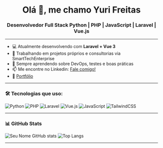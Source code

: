 <h1 align="center">Olá 👋, me chamo Yuri Freitas</h1>
<h3 align="center">Desenvolvedor Full Stack Python | PHP | JavaScript | Laravel | Vue.js</h3>

---

- 💻 Atualmente desenvolvendo com **Laravel + Vue 3**
- 🔭 Trabalhando em projetos próprios e consultorias via SmartTechEnterprise
- 🌱 Sempre aprendendo sobre DevOps, testes e boas práticas
- 📫 Me encontre no Linkedin: [Fale comigo!]([https://wa.me/SEUNUMEROAQUI](https://www.linkedin.com/in/yuri-queiroz-77552419a/))
- 💼 [Portfólio](https://projeto-portifolio-weld-seven.vercel.app/)

---

### 🛠️ Tecnologias que uso:
![Python](https://img.shields.io/badge/Python-3670A0?style=for-the-badge&logo=python&logoColor=FFDD57)
![PHP](https://img.shields.io/badge/PHP-777BB4?style=for-the-badge&logo=php&logoColor=white)
![Laravel](https://img.shields.io/badge/Laravel-red?style=for-the-badge&logo=laravel&logoColor=white)
![Vue.js](https://img.shields.io/badge/Vue.js-35495E?style=for-the-badge&logo=vue.js&logoColor=4FC08D)
![JavaScript](https://img.shields.io/badge/JavaScript-F7DF1E?style=for-the-badge&logo=javascript&logoColor=black)
![TailwindCSS](https://img.shields.io/badge/TailwindCSS-38B2AC?style=for-the-badge&logo=tailwind-css&logoColor=white)


---

### 📊 GitHub Stats

![Seu Nome GitHub stats](https://github-readme-stats.vercel.app/api?username=yurifreitas&show_icons=true&theme=tokyonight)
![Top Langs](https://github-readme-stats.vercel.app/api/top-langs/?username=yurifreitas&layout=compact&theme=tokyonight)

---

